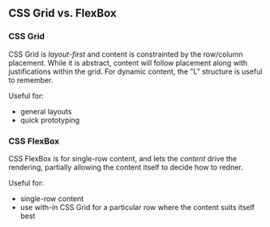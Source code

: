 ## CSS Grid vs. FlexBox


### CSS Grid
CSS Grid is *layout-first* and content is constrainted by the row/column placement. 
While it is abstract, content will follow placement along with justifications within the grid. 
For dynamic content, the "L" structure is useful to remember. 

Useful for:
* general layouts
* quick prototyping


### CSS FlexBox
CSS FlexBox is for single-row content, and lets the *content* drive the rendering, partially
allowing the content itself to decide how to redner.

Useful for:
* single-row content
* use with-in CSS Grid for a particular row where the content suits itself best 

